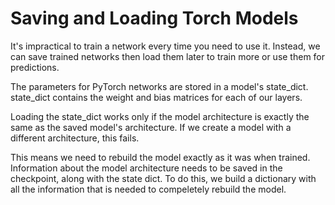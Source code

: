 # Saving and Loading Torch Models

 It's impractical to train a network every time you need to use it. Instead, we can save trained networks then load them later to train more or use them for predictions.
 
 The parameters for PyTorch networks are stored in a model's state_dict. state_dict contains the weight and bias matrices for each of our layers.
 
 Loading the state_dict works only if the model architecture is exactly the same as the saved model's architecture. If we create a model with a different architecture, this fails.
 
 This means we need to rebuild the model exactly as it was when trained. Information about the model architecture needs to be saved in the checkpoint, along with the state dict. To do this, we build a dictionary with all the information that is needed to compeletely rebuild the model.
